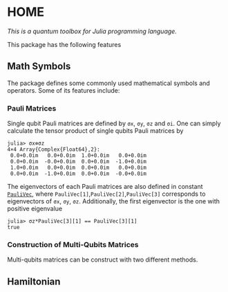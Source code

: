 # HOME

*This is a quantum toolbox for Julia programming language.*

This package has the following features

## Math Symbols
The package defines some commonly used mathematical symbols and operators. Some of its features include:
### Pauli Matrices
Single qubit Pauli matrices are defined by ```σx```, ```σy```, ```σz``` and ```σi```. One can simply calculate the tensor product of single qubits Pauli matrices by
```julia-repl
julia> σx⊗σz
4×4 Array{Complex{Float64},2}:
 0.0+0.0im   0.0+0.0im  1.0+0.0im   0.0+0.0im
 0.0+0.0im  -0.0+0.0im  0.0+0.0im  -1.0+0.0im
 1.0+0.0im   0.0+0.0im  0.0+0.0im   0.0+0.0im
 0.0+0.0im  -1.0+0.0im  0.0+0.0im  -0.0+0.0im
```
The eigenvectors of each Pauli matrices are also defined in constant [`PauliVec`](@ref), where ```PauliVec[1]```,```PauliVec[2]```,```PauliVec[3]``` corresponds to eigenvectors of ```σx```, ```σy```, ```σz```. Additionally, the first eigenvector is the one with positive eigenvalue
```julia-repl
julia> σz*PauliVec[3][1] == PauliVec[3][1]
true
```
### Construction of Multi-Qubits Matrices
Multi-qubits matrices can be construct with two different methods.

## Hamiltonian
